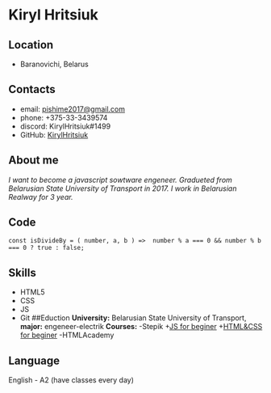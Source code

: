 # Kiryl Hritsiuk
## Location 
- Baranovichi, Belarus
## Contacts
- email: pishime2017@gmail.com
- phone: +375-33-3439574
- discord: KirylHritsiuk#1499
- GitHub: [KirylHritsiuk](https://github.com/KirylHritsiuk)
## About me
_I want to become a javascript sowtware engeneer. Gradueted from Belarusian State University of Transport in 2017. I work in Belarusian Realway for 3 year._
## Code
`
const isDivideBy = ( number, a, b ) =>  number % a === 0 && number % b === 0 ? true : false;
`
## Skills
* HTML5
* CSS
* JS
* Git
##Eduction
**University:** Belarusian State University of Transport, **major:** engeneer-electrik
**Courses:** 
-Stepik 
  +[JS for beginer](https://stepik.org/cert/1393235)
  +[HTML&CSS for beginer](https://stepik.org/cert/983969)
-HTMLAcademy
  

## Language
English - A2 (have classes every day)
